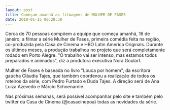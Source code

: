 ```yaml
---
layout: post
title: Começam amanhã as filmagens de MULHER DE FASES
date: 2010-01-15 00:28:38
---
```

Cerca de 70 pessoas compõem a equipe que começa amanhã, 16 de janeiro, a filmar a série Mulher de Fases, primeira comédia feita na região, co-produzida pela Casa de Cinema e HBO Latin America Originals. Durante os últimos meses, a produção trabalhou no projeto que será completamente rodado em Porto Alegre. "O trabalho vai ser intenso, mas estamos todos preparados e animados", diz a produtora executiva Nora Goulart.

Mulher de Fases é baseada no livro "Louca por homem", da escritora gaúcha Cláudia Tajes, que também coordenou a realização de todos os roteiros da série, com Pedro Furtado e Duda Tajes. A direção será de Ana Luiza Azevedo e Márcio Schoenardie.

Nas próximas semanas, será possível acompanhar pelo site e também pelo twitter da Casa de Cinema (@casacinepoa) todas as novidades da série.
